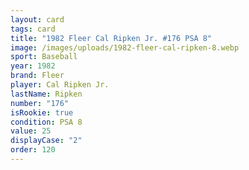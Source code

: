 ```yaml
---
layout: card
tags: card
title: "1982 Fleer Cal Ripken Jr. #176 PSA 8"
image: /images/uploads/1982-fleer-cal-ripken-8.webp
sport: Baseball
year: 1982
brand: Fleer
player: Cal Ripken Jr.
lastName: Ripken
number: "176"
isRookie: true
condition: PSA 8
value: 25
displayCase: "2"
order: 120
---
```

